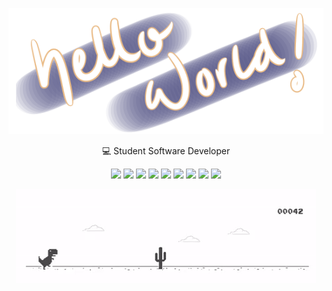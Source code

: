 <p align="center"> <img src="/assets/helo-banner.png"> </p>

<p align="center"> 💻 Student Software Developer </p>

<p align="center">
<img width="30px" src="https://cdn.jsdelivr.net/gh/devicons/devicon/icons/vscode/vscode-original.svg" />
<img src="https://cdn.jsdelivr.net/gh/devicons/devicon/icons/ruby/ruby-original.svg" />
<img src="https://cdn.jsdelivr.net/gh/devicons/devicon/icons/rails/rails-plain-wordmark.svg" />
<img src="https://cdn.jsdelivr.net/gh/devicons/devicon/icons/postgresql/postgresql-plain.svg" />
<img src="https://cdn.jsdelivr.net/gh/devicons/devicon/icons/javascript/javascript-plain.svg" />
<img src="https://cdn.jsdelivr.net/gh/devicons/devicon/icons/react/react-original.svg" />
<img src="https://cdn.jsdelivr.net/gh/devicons/devicon/icons/html5/html5-plain.svg" />
<img src="https://cdn.jsdelivr.net/gh/devicons/devicon/icons/css3/css3-plain.svg" />
<img src="https://cdn.jsdelivr.net/gh/devicons/devicon/icons/bootstrap/bootstrap-plain.svg" />

</p>

<p align="center">
  <img src="/assets/Dino_non-birthday_version.gif"/>
</p>

<!--

<p align="center"> 🎮 Indie Game Design </p>
<p align="center"> 🎨 Digital Painting </p>
<p align="center"> 📷 Instant Photography </p>


**gracemanzon/gracemanzon** is a ✨ _special_ ✨ repository because its `README.md` (this file) appears on your GitHub profile.

Here are some ideas to get you started:

- 🔭 I’m currently working on ...
- 🌱 I’m currently learning ...
- 👯 I’m looking to collaborate on ...
- 🤔 I’m looking for help with ...
- 💬 Ask me about ...
- 📫 How to reach me: ...
- 😄 Pronouns: ...
- ⚡ Fun fact: ...
-->
